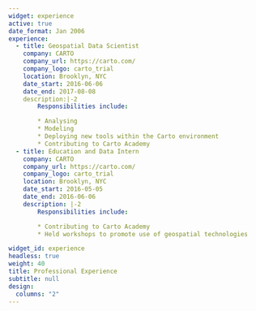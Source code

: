 ```yaml
---
widget: experience
active: true
date_format: Jan 2006
experience:
  - title: Geospatial Data Scientist
    company: CARTO
    company_url: https://carto.com/
    company_logo: carto_trial
    location: Brooklyn, NYC
    date_start: 2016-06-06
    date_end: 2017-08-08
    description:|-2
        Responsibilities include:

        * Analysing
        * Modeling
        * Deploying new tools within the Carto environment
        * Contributing to Carto Academy
  - title: Education and Data Intern
    company: CARTO
    company_url: https://carto.com/
    company_logo: carto_trial
    location: Brooklyn, NYC
    date_start: 2016-05-05
    date_end: 2016-06-06
    description: |-2
        Responsibilities include:

        * Contributing to Carto Academy
        * Held workshops to promote use of geospatial technologies

widget_id: experience
headless: true
weight: 40
title: Professional Experience
subtitle: null
design:
  columns: "2"
---
```

